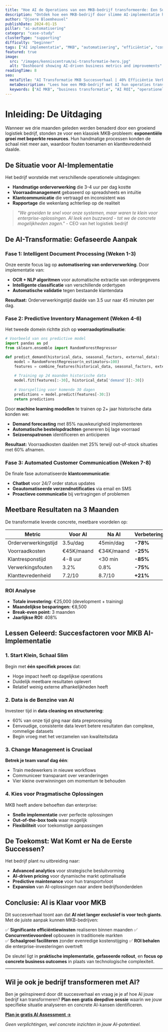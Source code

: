 ```yaml
---
title: "Hoe AI de Operations van een MKB-bedrijf transformeerde: Een Succesverhaal"
description: "Ontdek hoe een MKB-bedrijf door slimme AI-implementatie hun operationele efficiëntie met 40% verhoogde en kosten met 25% reduceerde."
author: "Djoere Bloemheuvel"
publishDate: 2024-01-15
pillar: "ai-automatisering"
category: "case-study"
clusterType: "supporting"
difficulty: "beginner"
tags: ["AI implementatie", "MKB", "automatisering", "efficiëntie", "cost reduction"]
featured: true
image:
  src: "/images/kenniscentrum/ai-transformatie-hero.jpg"
  alt: "Dashboard showing AI-driven business metrics and improvements"
readingTime: 8
seo:
  metaTitle: "AI Transformatie MKB Succesverhaal | 40% Efficiëntie Verbetering"
  metaDescription: "Lees hoe een MKB-bedrijf met AI hun operaties transformeerde. 40% meer efficiëntie, 25% kostenreductie. Praktische AI-implementatie tips."
  keywords: ["AI MKB", "business transformatie", "AI ROI", "operationele efficiëntie"]
---
```


# Inleiding: De Uitdaging

Wanneer we drie maanden geleden werden benaderd door een groeiend logistiek bedrijf, stonden ze voor een klassiek MKB-probleem: **exponentiële groei met beperkte resources**. Hun handmatige processen konden de schaal niet meer aan, waardoor fouten toenamen en klanttevredenheid daalde.

## De Situatie voor AI-Implementatie

Het bedrijf worstelde met verschillende operationele uitdagingen:

- **Handmatige orderverwerking** die 3-4 uur per dag kostte
- **Voorraadmanagement** gebaseerd op spreadsheets en intuïtie  
- **Klantcommunicatie** die vertraagd en inconsistent was
- **Rapportage** die wekenlang achterliep op de realiteit

> *"We groeiden te snel voor onze systemen, maar waren te klein voor enterprise-oplossingen. AI leek een buzzword - tot we de concrete mogelijkheden zagen."* - CEO van het logistiek bedrijf

## De AI-Transformatie: Gefaseerde Aanpak

### Fase 1: Intelligent Document Processing (Weken 1-3)

Onze eerste focus lag op **automatisering van orderverwerking**. Door implementatie van:

- **OCR + NLP algoritmen** voor automatische extractie van ordergegevens
- **Intelligente classificatie** van verschillende ordertypen  
- **Automatische validatie** tegen bestaande klantendata

**Resultaat:** Orderverwerkingstijd daalde van 3.5 uur naar 45 minuten per dag.

### Fase 2: Predictive Inventory Management (Weken 4-6)

Het tweede domein richtte zich op **voorraadoptimalisatie**:

```python
# Voorbeeld van ons predictive model
import pandas as pd
from sklearn.ensemble import RandomForestRegressor

def predict_demand(historical_data, seasonal_factors, external_data):
    model = RandomForestRegressor(n_estimators=100)
    features = combine_features(historical_data, seasonal_factors, external_data)
    
    # Training op 24 maanden historische data
    model.fit(features[:-30], historical_data['demand'][:-30])
    
    # Voorspelling voor komende 30 dagen
    predictions = model.predict(features[-30:])
    return predictions
```

Door **machine learning modellen** te trainen op 2+ jaar historische data konden we:
- **Demand forecasting** met 85% nauwkeurigheid implementeren
- **Automatische bestelopdrachten** genereren bij lage voorraad
- **Seizoenspatronen** identificeren en anticiperen

**Resultaat:** Voorraadkosten daalden met 25% terwijl out-of-stock situaties met 60% afnamen.

### Fase 3: Automated Customer Communication (Weken 7-8)

De finale fase automatiseerde **klantcommunicatie**:

- **Chatbot** voor 24/7 order status updates
- **Geautomatiseerde verzendnotificaties** via email en SMS
- **Proactieve communicatie** bij vertragingen of problemen

## Meetbare Resultaten na 3 Maanden

De transformatie leverde concrete, meetbare voordelen op:

| Metric | Voor AI | Na AI | Verbetering |
|--------|---------|-------|-------------|
| Orderverwerkingstijd | 3.5u/dag | 45min/dag | **-78%** |
| Voorraadkosten | €45K/maand | €34K/maand | **-25%** |
| Klantresponstijd | 4-8 uur | <30 min | **-85%** |
| Verwerkingsfouten | 3.2% | 0.8% | **-75%** |
| Klanttevredenheid | 7.2/10 | 8.7/10 | **+21%** |

### ROI Analyse

- **Totale investering:** €25,000 (development + training)
- **Maandelijkse besparingen:** €8,500
- **Break-even point:** 3 maanden
- **Jaarlijkse ROI:** 408%

## Lessen Geleerd: Succesfactoren voor MKB AI-Implementatie

### 1. Start Klein, Schaal Slim

Begin met **één specifiek proces** dat:
- Hoge impact heeft op dagelijkse operations
- Duidelijk meetbare resultaten oplevert
- Relatief weinig externe afhankelijkheden heeft

### 2. Data is de Benzine van AI

Investeer tijd in **data cleaning en structurering**:
- 60% van onze tijd ging naar data preprocessing
- Eenvoudige, consistente data levert betere resultaten dan complexe, rommelige datasets
- Begin vroeg met het verzamelen van kwaliteitsdata

### 3. Change Management is Cruciaal  

**Betrek je team vanaf dag één**:
- Train medewerkers in nieuwe workflows
- Communiceer transparant over veranderingen
- Vier kleine overwinningen om momentum te behouden

### 4. Kies voor Pragmatische Oplossingen

MKB heeft andere behoeften dan enterprise:
- **Snelle implementatie** over perfecte oplossingen
- **Out-of-the-box tools** waar mogelijk
- **Flexibiliteit** voor toekomstige aanpassingen

## De Toekomst: Wat Komt er Na de Eerste Successen?

Het bedrijf plant nu uitbreiding naar:

- **Advanced analytics** voor strategische besluitvorming
- **AI-driven pricing** voor dynamische markt optimalisatie  
- **Predictive maintenance** voor hun transportvloot
- **Expansion** van AI-oplossingen naar andere bedrijfsonderdelen

## Conclusie: AI is Klaar voor MKB

Dit succesverhaal toont aan dat **AI niet langer exclusief is voor tech giants**. Met de juiste aanpak kunnen MKB-bedrijven:

✅ **Significante efficiëntiewinsten** realiseren binnen maanden
✅ **Concurrentievoordeel** opbouwen in traditionele markten  
✅ **Schaalgroei faciliteren** zonder evenredige kostenstijging
✅ **ROI behalen** die enterprise-investeringen overtreft

De sleutel ligt in **praktische implementatie**, **gefaseerde rollout**, en **focus op concrete business outcomes** in plaats van technologische complexiteit.

---

## Wil je ook je bedrijf transformeren met AI?

Ben je geïnspireerd door dit succesverhaal en vraag je je af hoe AI jouw bedrijf kan transformeren? **Plan een gratis deepdive sessie** waarin we jouw specifieke situatie analyseren en concrete AI-kansen identificeren.

[**Plan je gratis AI Assessment →**](/contact)

*Geen verplichtingen, wel concrete inzichten in jouw AI-potentieel.*
